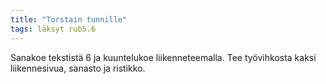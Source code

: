 ```yaml
---
title: "Torstain tunnille"
tags: läksyt rub5.6
---
```


Sanakoe tekstistä 6 ja kuuntelukoe liikenneteemalla. Tee työvihkosta kaksi liikennesivua, sanasto ja ristikko.